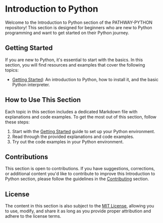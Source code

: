 # Introduction to Python

Welcome to the Introduction to Python section of the PATHWAY-PYTHON repository! This section is designed for beginners who are new to Python programming and want to get started on their Python journey.

## Getting Started

If you are new to Python, it's essential to start with the basics. In this section, you will find resources and examples that cover the following topics:

- [Getting Started](getting_started.py): An introduction to Python, how to install it, and the basic Python interpreter.

## How to Use This Section

Each topic in this section includes a dedicated Markdown file with explanations and code examples. To get the most out of this section, follow these steps:

1. Start with the [Getting Started](getting_started.py) guide to set up your Python environment.
2. Read through the provided explanations and code examples.
3. Try out the code examples in your Python environment.

## Contributions

This section is open to contributions. If you have suggestions, corrections, or additional content you'd like to contribute to improve this Introduction to Python section, please follow the guidelines in the [Contributing](../Contributing.md) section.

## License

The content in this section is also subject to the [MIT License](../LICENSE), allowing you to use, modify, and share it as long as you provide proper attribution and adhere to the license terms.
